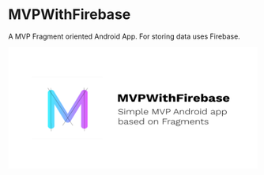 # MVPWithFirebase
A MVP Fragment oriented Android App. For storing data uses Firebase.

![MVP banner](https://github.com/tmaxxdd/MVPWithFirebase/blob/master/mvp_banner_1024x500.png)
